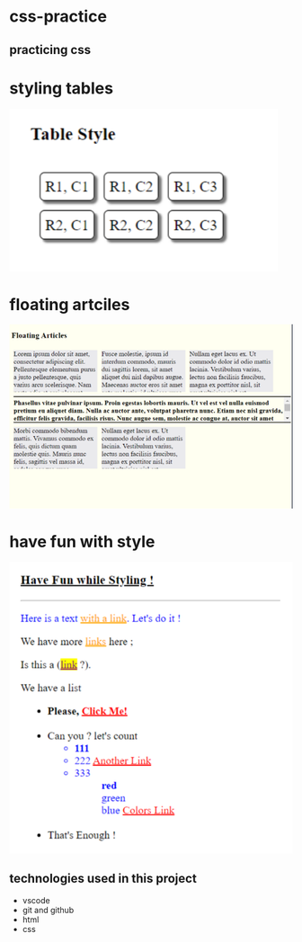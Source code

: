 # css-practice

## practicing css

# styling tables

![image 1](img/table%20style.png)

# floating artciles

![image 2](img/floating%20articles.png)

# have fun with style

![image 3](img/have%20fun%20with%20style.png)

## technologies used in this project

- vscode
- git and github
- html
- css
